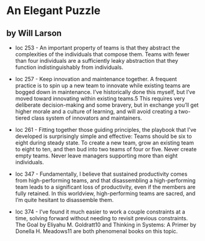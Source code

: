 
#  An Elegant Puzzle

## by Will Larson

 - loc 253 - An important property of teams is that they abstract the complexities of the individuals that compose them. Teams with fewer than four individuals are a sufficiently leaky abstraction that they function indistinguishably from individuals.

 - loc 257 - Keep innovation and maintenance together. A frequent practice is to spin up a new team to innovate while existing teams are bogged down in maintenance. I’ve historically done this myself, but I’ve moved toward innovating within existing teams.5 This requires very deliberate decision-making and some bravery, but in exchange you’ll get higher morale and a culture of learning, and will avoid creating a two-tiered class system of innovators and maintainers.

 - loc 261 - Fitting together those guiding principles, the playbook that I’ve developed is surprisingly simple and effective: Teams should be six to eight during steady state. To create a new team, grow an existing team to eight to ten, and then bud into two teams of four or five. Never create empty teams. Never leave managers supporting more than eight individuals.

 - loc 347 - Fundamentally, I believe that sustained productivity comes from high-performing teams, and that disassembling a high-performing team leads to a significant loss of productivity, even if the members are fully retained. In this worldview, high-performing teams are sacred, and I’m quite hesitant to disassemble them.

 - loc 374 - I’ve found it much easier to work a couple constraints at a time, solving forward without needing to revisit previous constraints. The Goal by Eliyahu M. Goldratt10 and Thinking in Systems: A Primer by Donella H. Meadows11 are both phenomenal books on this topic.


